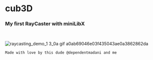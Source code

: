 # cub3D
### My first RayCaster with miniLibX


<br/>

![raycasting_demo_1 3_0a gif a0ab69046e03f435043ae0a3862862da](https://user-images.githubusercontent.com/94312066/196661179-172ab1cc-66de-42e5-8dae-b70c9360f207.gif)

`Made with love by this dude @dependentmadani and me`
